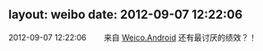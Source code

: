 layout: weibo
date: 2012-09-07 12:22:06
---
2012-09-07 12:22:06  &nbsp;&nbsp;&nbsp;&nbsp;&nbsp;&nbsp; 来自 <a href="http://app.weibo.com/t/feed/l4RWD" rel="nofollow">Weico.Android</a>
还有最讨厌的绩效？！ ​​​
